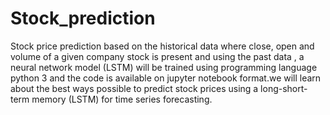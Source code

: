 # Stock_prediction
Stock price prediction based on the historical data where close, open and volume of a given company stock is present and using the past data ,  a neural network model (LSTM) will be trained using programming language python 3 and the code is available on jupyter notebook format.we will learn about the best ways possible to predict stock prices using a long-short-term memory (LSTM) for time series forecasting.
